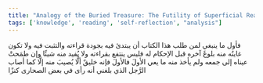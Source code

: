 ```yaml
---
title: "Analogy of the Buried Treasure: The Futility of Superficial Reading"
tags: ['knowledge', 'reading', 'self-reflection', "analysis"]
---
```


 فأول ما ينبغي لمن طلب هذا الكتاب أن يبتدئ فيه بجودة قراءته والتثبت فيه ولا تكون غايتُه منه بلوغَ آخره قبل الإحكام له فليس ينتفع بقراءته ولا يُفيد منه شيئًا وإن طمَحتْ عيناه إلى جمعه ولم يأخذ منه ما يعي الأولَ فالأولَ فإنه خليقٌ ألَّا يُصيبَ منه إلَّا كما أصاب الرَّجل الذي بلغني أنه رأى في بعض الصحارى كنزًا
